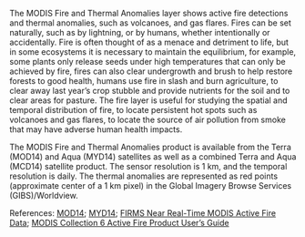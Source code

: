 The MODIS Fire and Thermal Anomalies layer shows active fire detections and thermal anomalies, such as volcanoes, and gas flares. Fires can be set naturally, such as by lightning, or by humans, whether intentionally or accidentally. Fire is often thought of as a menace and detriment to life, but in some ecosystems it is necessary to maintain the equilibrium, for example, some plants only release seeds under high temperatures that can only be achieved by fire, fires can also clear undergrowth and brush to help restore forests to good health, humans use fire in slash and burn agriculture, to clear away last year’s crop stubble and provide nutrients for the soil and to clear areas for pasture. The fire layer is useful for studying the spatial and temporal distribution of fire, to locate persistent hot spots such as volcanoes and gas flares, to locate the source of air pollution from smoke that may have adverse human health impacts.

The MODIS Fire and Thermal Anomalies product is available from the Terra (MOD14) and Aqua (MYD14) satellites as well as a combined Terra and Aqua (MCD14) satellite product. The sensor resolution is 1 km, and the temporal resolution is daily. The thermal anomalies are represented as red points (approximate center of a 1 km pixel) in the Global Imagery Browse Services (GIBS)/Worldview.

References: [MOD14](https://modaps.modaps.eosdis.nasa.gov/services/about/products/c6-nrt/MOD14.html); [MYD14](https://modaps.modaps.eosdis.nasa.gov/services/about/products/c6-nrt/MYD14.html); [FIRMS Near Real-Time MODIS Active Fire Data](https://earthdata.nasa.gov/earth-observation-data/near-real-time/firms/active-fire-data);  [MODIS Collection 6 Active Fire Product User’s Guide](https://cdn.earthdata.nasa.gov/conduit/upload/3865/MODIS_C6_Fire_User_Guide_A.pdf)
